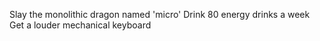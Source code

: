 Slay the monolithic dragon named 'micro'
Drink 80 energy drinks a week
Get a louder mechanical keyboard